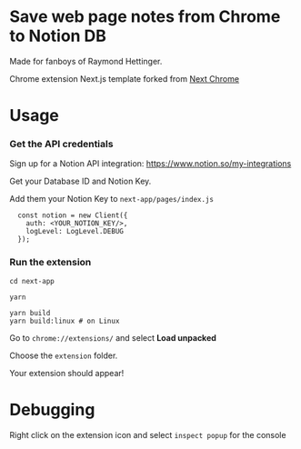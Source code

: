 # Save web page notes from Chrome to Notion DB

Made for fanboys of Raymond Hettinger.

Chrome extension Next.js template forked from [Next Chrome](https://github.com/thomaswang/next-chrome)


# Usage

### Get the API credentials

Sign up for a Notion API integration: https://www.notion.so/my-integrations

Get your Database ID and Notion Key. 

Add them your Notion Key to `next-app/pages/index.js`


```lang-js
  const notion = new Client({
    auth: <YOUR_NOTION_KEY/>,
    logLevel: LogLevel.DEBUG
  });
```

### Run the extension

```lang-js
cd next-app

yarn 

yarn build
yarn build:linux # on Linux
```

Go to `chrome://extensions/` and select **Load unpacked**

Choose the `extension` folder.

Your extension should appear!


# Debugging

Right click on the extension icon and select `inspect popup` for the console


